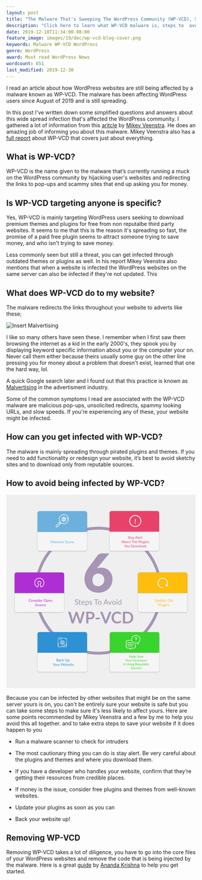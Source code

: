 ```yaml
---
layout: post
title: "The Malware That's Sweeping The WordPress Community (WP-VCD), Some Quick Questions."
description: "Click here to learn what WP-VCD malware is, steps to  avoiding it, and where to begin reversing the damage."
date: 2019-12-18T11:34:00-08:00
feature_image: images/19/dec/wp-vcd-blog-cover.png
keywords: Malware WP-VCD WordPress
genre: WordPress
award: Must read WordPress News
wordcount: 651
last_modified: 2019-12-30
---
```


I read an article about how WordPress websites are still being affected by a malware known as WP-VCD.  The malware has been affecting WordPress users since August of 2019 and is still spreading.

In this post I've written down some simplified questions and answers about this wide spread infection that's affected the WordPress community.  I gathered a lot of information from this [aritcle](https://www.wordfence.com/blog/2019/11/wp-vcd-the-malware-you-install-on-your-own-sites/) by [Mikey Veenstra](https://twitter.com/heyitsmikeyv).  He does an amazing job of informing you about this malware.  Mikey Veenstra also has a [full report](https://www.wordfence.com/wp-content/uploads/2019/11/Wordfence-WP-VCD-Whitepaper.pdf) about WP-VCD that covers just about everything.

## What is WP-VCD?

WP-VCD is the name given to the malware that’s currently running a muck on the WordPress community by hijacking user's websites and redirecting the links to pop-ups and scammy sites that end up asking you for money.

## Is WP-VCD targeting anyone is specific?

Yes, WP-VCD is mainly targeting WordPress users seeking to download premium themes and plugins for free from non reputalbe third party websites.  It seems to me that this is the reason it's spreading so fast, the promise of a paid free plugin seems to attract someone trying to save money, and who isn't trying to save money.

Less commonly seen but still a threat, you can get infected through outdated themes or plugins as well.  In his report Mikey Veenstra also mentions that when a website is infected the WordPress websites on the same server can also be infected if they're not updated. This 

## What does WP-VCD do to my website?

The malware redirects the links throughout your website to adverts like these;

![Insert Malvertising](https://filestore.community.support.microsoft.com/api/images/456e14f3-e959-452d-bcd7-f6b1b9575961?upload=true)

I like so many others have seen these. I remember when I first saw them browsing the internet as a kid in the early 2000's, they spook you by displaying keyword specific information about you or the computer your on.  Never call them either because theirs usually some guy on the other line pressing you for money about a problem that doesn't exist, learned that one the hard way, lol.

A quick Google search later and I found out that this practice is known as [Malvertising](https://blog.malwarebytes.com/101/2015/02/what-is-malvertising/) in the advertisment industry. 

Some of the common symptoms I read are associated with the WP-VCD malware are malicious pop-ups, unsolicited redirects, spammy looking URLs, and slow speeds.  If you're experiencing any of these, your website might be infected.

## How can you get infected with WP-VCD?

The malware is mainly spreading through pirated plugins and themes.  If you need to add functionality or redesign your website, it’s best to avoid sketchy sites and to download only from reputable sources. 

## How to avoid being infected by WP-VCD?

![An infographic showing 6 steps to avoid wp-vcd malware](images\19\dec\infographic-steps-avoid-wp-vcd.jpg)


Because you can be infected by other websites that might be on the same server yours is on, you can't be entirely sure your website is safe but you can take some steps to make sure it's less likely to affect yours.  Here are some points recommended by Mikey Veenstra and a few by me to help you avoid this all together. and to take extra steps to save your website if it does happen to you

- Run a malware scanner to check for intruders

- The most cautionary thing you can do is stay alert.  Be very careful about the plugins and themes and where you download them. 

- If you have a developer who handles your website, confirm that they’re getting their resources from credible places. 

- If money is the issue, consider free plugins and themes from well-known websites. 

- Update your plugins as soon as you can

- Back your website up! 

## Removing WP-VCD

Removing WP-VCD takes a lot of diligence, you have to go into the core files of your WordPress websites and remove the code that is being injected by the malware.  Here is a great [guide](https://www.getastra.com/blog/911/wordpress-site-hacked-malware-backdoor/) by [Ananda Krishna](https://twitter.com/_AnandaKrishna/likes) to help you get started.


